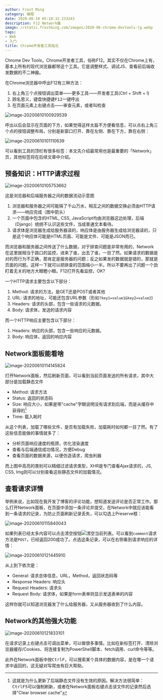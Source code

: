 ```yaml
---
author: Frost Ming
category: 编程
date: 2020-06-10 05:10:32.233243
description: F12 Network篇
image: //static.frostming.com/images/2020-06-chrome-devtools-lg.webp
tags:
- Web
- 入门
title: Chrome开发者工具指北
---
```


Chrome Dev Tools，Chrome开发者工具，俗称F12。其实不仅在Chrome上有，基本上所有的现代浏览器都带这个工具。它是调整样式、调试JS、查看前后端收发数据的不二神器。

<!--more-->

在Chrome浏览器中呼出F12有三种方法：

1. 右上角三个点按钮调出菜单——更多工具——开发者工具(Ctrl + Shift + I)
2. 顾名思义，键盘快捷键<kbd>F12</kbd>一键呼出
3. 在页面元素上右键点击——审查元素，或者叫检查

![image-20200610100929539](https://static.frostming.com/images/image-20200610100929539.png)

呼出以后会显示在页面的下方，如果觉得这样太扁不方便看信息，可以点右上角三个点的按钮调整布局，分别是新窗口打开、靠在左侧、靠在下方，靠在右侧：

![image-20200610101110639](https://static.frostming.com/images/image-20200610101110639.png)

可以看到工具的顶栏有很多标签：本文先介绍最常用也是最重要的「Network」页，其他标签将在后续文章中介绍。

## 预备知识：HTTP请求过程

![image-20200610105753662](https://static.frostming.com/images/image-20200610105753662.png)

这是浏览器和后端服务器之间的数据流动示意图

1. 浏览器和服务器之间可能隔了千山万水，相互之间的数据交换必须由HTTP请求——响应完成（图中箭头）
2. 一个页面中包含的HTML, CSS, JavaScript均由浏览器这边处理，后端（Django）统统不认识这些文件，当成普通文本看待。
3. 请求体是浏览器生成给服务器读的，响应体是由服务器生成给浏览器读的，只是这个响应体可能是HTML页面、可能是文件、可能是JSON而已。

而浏览器和服务器之间传送了什么数据，对于排查问题是非常有用的，Network在这里就相当于路口的监控，进来了谁，出去了谁，一目了然。如果请求的数据是对的而行为不正确，那肯定是服务器的问题；反之如果发的数据就是错的，那就是页面的问题。这样一下就可以把排查的范围缩小一半。所以不要再出了问题一个劲盯着无关的地方大眼瞪小眼。F12打开先看监控，OK?

一个HTTP请求主要包含以下部分：

1. Method: 请求的方法，是GET还是POST或者其他
2. URL: 请求的地址，可能还包含URL参数（形如`?key1=value1&key2=value2`)
3. Headers: 请求的头部，包含一些请求的元数据。
4. Body: 请求体，发送的请求内容

而一个HTTP响应主要包含以下部分：

1. Headers: 响应的头部，包含一些响应的元数据。
2. Body: 响应体，返回的响应内容

## Network面板能看啥

![image-20200610114145824](https://static.frostming.com/images/image-20200610114145824.png)

打开Network面板，然后刷新页面，可以看到当前页面发送的所有请求，其中大部分是加载静态文件

* Method: 请求方法
* Status: 返回的状态码
* Size: 响应大小，如果是带"cache"字眼说明没有请求到后端，而是从缓存中获得的[^1]
* Time: 载入耗时

从这个列表，加载了哪些文件，是否有加载失败，加载耗时如何都一目了然。有了这些信息能做的事情就多了：

* 分析页面响应速度的瓶颈，优化渲染速度
* 查看与后端通信成功情况，方便Debug
* 查看页面的数据来源，以便仿造请求，爬虫利器

而上图中高亮的类别可以精细过滤请求类型，XHR是专门查看Ajax请求的，JS, CSS, Img则可以分别查看这些静态文件的加载情况。

## 查看请求详情

举例来说，比如现在我开发了博客的评论功能，想知道发送评论是否正常工作。那么打开Network面板，在页面中添加一条评论并提交，在Network中就应该能看到一条请求的记录，为防止页面刷新记录丢失，可以勾选上Preserve框：

![image-20200610115840043](https://static.frostming.com/images/image-20200610115840043.png)

如果列表已经太多内容可以点击清空按钮<img src="https://static.frostming.com/images/image-20200610121959116.png">清空当前列表。可以看到`comment`请求方法是`POST`，已经返回200成功了。点选这条记录，可以在右侧看到请求响应的详情：

![image-20200610121445910](https://static.frostming.com/images/image-20200610121445910.png)



从上到下依次是：

* General: 请求总体信息，URL，Method，返回状态码等
* Response Headers: 响应头
* Request Headers: 请求头
* Request Body: 请求体，如果是form表单则显示发送表单的内容

这样你就可以知道浏览器发了什么给服务器，又从服务器收到了什么内容。

## Network的其他强大功能

![image-20200610121833101](https://static.frostming.com/images/image-20200610121833101.png)

在请求记录上右键点击可调出菜单，可以做很多事情。比如在新标签打开、清除浏览器缓存/Cookies、将连接复制为PowerShell脚本、fetch调用、curl命令等等。

此外在Network面板中按<kbd>Ctrl</kbd><kbd>F</kbd>，可以搜索某个具体的数据内容，是在哪一个请求中返回的，这无疑对写爬虫有巨大帮助。

[^1]: 这就是为什么更新了后端静态文件没有生效的原因。解决方法很简单：<kbd>Ctrl</kbd><kbd>F5</kbd>可以强制刷新，或者在Network面板右键点击该文件的记录然后选择"Clear browser cache"